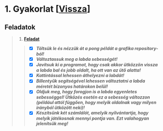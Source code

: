 # 1. Gyakorlat [[Vissza](https://github.com/OraveczJozsef/ME_BRZGJZ/tree/main/Sz%C3%A1m%C3%ADt%C3%B3g%C3%A9pi%20Grafika/Gyakorlati%20Feladatok)]
## Feladatok
> 1. **[Feladat](https://github.com/OraveczJozsef/Miskolci_Egyetem/tree/main/Sz%C3%A1m%C3%ADt%C3%B3g%C3%A9pi%20Grafika/Gyakorlati%20Feladatok/3.%20Gyakorlat/1%20Feladat)**
> > - [x] ***Töltsük le és nézzük át a pong példát a grafika repository-ból!***
> > - [x] ***Változtassuk meg a labda sebességét!***
> > - [x] ***Javítsuk ki a programot, hogy csak akkor ütközzön vissza a labda bal és jobb oldalt, ha ott van az ütő alatta!***
> > - [x] ***Kattintással lehessen áthelyezni a labdát!***
> > - [x] ***Billentyűk segítségével lehessen változtatni a labda méretét bizonyos határokon belül!***
> > - [x] ***Oldjuk meg, hogy forogjon is a labda egyenletes sebességgel! Ütközés esetén ez a sebesség változzon (például attól függően, hogy melyik oldalnak vagy milyen irányból ütközött neki)!***
> > - [x] ***Készítsünk két számlálót, amelyik nyilvántartja, hogy melyik játékosnak mennyi pontja van. Ezt valahogyan jelenítsük meg!***